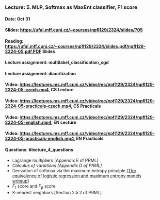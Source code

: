 ### Lecture: 5. MLP, Softmax as MaxEnt classifier, F1 score
#### Date: Oct 31
#### Slides: https://ufal.mff.cuni.cz/~courses/npfl129/2324/slides/?05
#### Reading: https://ufal.mff.cuni.cz/~courses/npfl129/2324/slides.pdf/npfl129-2324-05.pdf,PDF Slides
#### Lecture assignment: multilabel_classification_sgd
#### Lecture assignment: diacritization
#### Video: https://lectures.ms.mff.cuni.cz/video/rec/npfl129/2324/npfl129-2324-05-czech.mp4, CS Lecture
#### Video: https://lectures.ms.mff.cuni.cz/video/rec/npfl129/2324/npfl129-2324-05-practicals-czech.mp4, CS Practicals
#### Video: https://lectures.ms.mff.cuni.cz/video/rec/npfl129/2324/npfl129-2324-05-english.mp4, EN Lecture
#### Video: https://lectures.ms.mff.cuni.cz/video/rec/npfl129/2324/npfl129-2324-05-practicals-english.mp4, EN Practicals
#### Questions: #lecture_4_questions

- Lagrange multipliers [Appendix E of PRML]
- _Calculus of variations [Appendix D of PRML]_
- Derivation of softmax via the maximum entropy principle [[The equivalence of logistic regression and maximum entropy models writeup](https://github.com/WinVector/Examples/blob/main/dfiles/LogisticRegressionMaxEnt.pdf)]
- $F_1$ score and $F_β$ score
- K-nearest neighbors [Section 2.5.2 of PRML]
